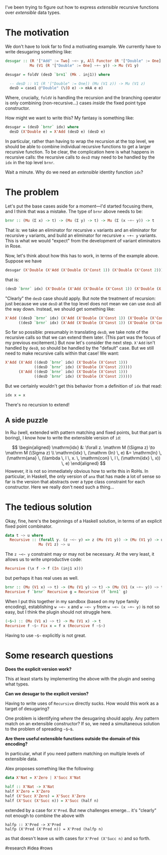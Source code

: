 I've been trying to figure out how to express *extensible* recursive functions over *extensible* data types.

# The motivation

We don't have to look far to find a motivating example. We currently have to write desugaring something like:

```haskell
desugar :: (R '["Add" := Two] ~<~ y, All Functor (R '["Double" := One] ~+~ y)) =>
           Mu (V1 (R '["Double" := One] ~+~ y)) -> Mu (V1 y)

desugar = foldV (desD `brn1` (Mk . inj1)) where

  -- desD :: V1 (R '["Double" := One]) (Mu (V1 z)) -> Mu (V1 z)
  desD = case1 @"Double" (\(O e) -> mkA e e)
```

Where, crucially, `foldV` is handling the recursion and the branching operator is only combining (non-recursive...) cases *inside* the fixed point type constructor.

How might we want to write this? My fantasy is something like:

```haskell
desugar = (desD `brnr` idx) where
  desD (X'Double e) = X'Add (desD e) (desD e)
```

In particular, rather than having to wrap the recursion at the top level, we should be able to combine individual recursive functions to get a larger recursive function. To be clear, the complication here is what happens in recursive calls: the recursive calls to `desD` may need to be handled by the `idx` in the top level `brnr`. 

Wait a minute. Why do we need an *extensible* identity function `idx`? 

# The problem

Let's put the base cases aside for a moment—I'd started focusing there, and I think that was a mistake. The type of `brnr` above needs to be:

```haskell
brnr :: (Mu (Σ x) -> t) -> (Mu (Σ y) -> t) -> Mu (Σ (x ~+~ y)) -> t
```

That is: we take an eliminator for recursive `x` variants and an eliminator for recursive `y` variants, and build an eliminator for recursive `x ~+~ y` variants. This is what we would "expect" from the  development of variant eliminators in Rose.

Now, let's think about how this has to work, in terms of the example above. Suppose we have

```haskell
desugar (X'Double (X'Add (X'Double (X'Const 1)) (X'Double (X'Const 2))))
```

that is:

```haskell
(desD `brnr` idx) (X'Double (X'Add (X'Double (X'Const 1)) (X'Double (X'Const 2))))
```

"Clearly" the `desD` case should apply. But note the treatment of recursion: just because we use `desD` at the top level does not mean we can use `desD` all the way down. Instead, we should get something like:

```haskell
X'Add ((desD `brnr` idx) (X'Add (X'Double (X'Const 1)) (X'Double (X'Const 2))))
      ((desD `brnr` idx) (X'Add (X'Double (X'Const 1)) (X'Double (X'Const 2))))
```

So far so possible: presumably in translating `desD`, we take note of the recursive calls so that we can extend them later. (This part was the focus of my previous excitement.) But now let's consider the next step. `X'Add` isn't handled by `desD`, so should be handled by the "default" case. But we still need to make recursive calls within that case! We want:

```haskell
X'Add (X'Add ((desD `brnr` idx) (X'Double (X'Const 1))) 
             ((desD `brnr` idx) (X'Double (X'Const 2)))))
      (X'Add ((desD `brnr` idx) (X'Double (X'Const 1))) 
             ((desD `brnr` idx) (X'Double (X'Const 2)))))
```

But we certainly wouldn't get this behavior from a definition of `idx` that read:

```haskell
idx x = x
```

There's no recursion to extend!

## A side puzzle

In Rω (well, extended with pattern matching and fixed points, but that part is boring), I know how to write the extensible version of `id`:

$$
\begin{aligned}
\mathrm{idx} &: \forall z. \mathrm M (\Sigma z) \to \mathrm M (\Sigma z) \\
\mathrm{idx} \, (\mathrm {In} \, e) &= \mathrm{In} \, (\mathrm{ana} \, (\lambda \, l \, x. \, \mathrm{con} \, l \, (\mathrm{idx} \, x)) \, e)
\end{aligned}
$$
However, it is not so immediately obvious how to write this in RoHs. In particular, in Haskell, the only version of `ana` that has made a lot of sense so far is the version that abstracts over a type class constraint for each constructor. Here we really don't need such a thing...

# The tedious solution

Okay, fine, here's the beginnings of a Haskell solution, in terms of an explicit fixed point combinator.

```haskell
data t ~> u where
  Recursive :: (forall y. (z ~<~ y) => z (Mu (V1 y)) -> (Mu (V1 y) -> u) -> u) ->
               Mu (V1 z) ~> u
```

The `z ~<~ y` constraint may or may not be necessary. At the very least, it allows us to write unproductive code:

```haskell
Recursive (\x f -> f (In (inj1 x)))
```

but perhaps it has real uses as well.

```haskell
brnr :: (Mu (V1 x) ~> t) -> (Mu (V1 y) ~> t) -> (Mu (V1 (x ~+~ y)) ~> t)
Recursive f `brnr` Recursive g = Recursive (f `brn1` g)
```

When I put this together in my sandbox (based on my type family encoding), establishing `w ~<~ x` and `w ~<~ y` from `w ~<~ (x ~+~ y)` is not so easy, but I think the plugin should not struggle here.

```haskell
(~$~) :: (Mu (V1 x) ~> t) -> Mu (V1 x) -> t
Recursive f ~$~ Fix x = f x (Recursive f ~$~)
```

Having to use `~$~` explicitly is not great.

# Some research questions

**Does the explicit version work?** 

This at least starts by implementing the above with the plugin and seeing what types.

**Can we desugar to the explicit version?**

Having to write uses of `Recursive` directly sucks. How would this work as a target of desugaring?

One problem is identifying *where* the desugaring should apply. Any pattern match on an extensible constructor? If so, we need a simultaneous solution to the problem of spreading `~$~`s.

**Are there useful extensible functions outside the domain of this encoding?**

In particular, what if you need pattern matching on multiple levels of extensible data.

Alex proposes something like the following:

```haskell
data X'Nat = X'Zero | X'Succ X'Nat

half :: X'Nat -> X'Nat
half X'Zero = X'Zero
half (X'Succ X'Zero) = X'Succ X'Zero
half (X'Succ (X'Succ n)) = X'Succ (half n)
```

extended by a case for `X'Pred`. But new challenges emerge... it's "clearly" not enough to combine the above with

```
halfp :: X'Pred -> X'Pred
halfp (X'Pred (X'Pred n)) = X'Pred (halfp n)
```

as that doesn't leave us with cases for `X'Pred (X'Succ n)` and so forth.


#research #idea #rows 